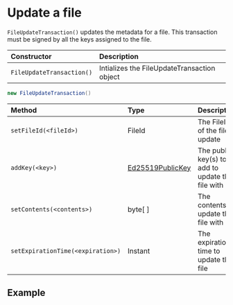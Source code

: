 # Update a file

`FileUpdateTransaction()` updates the metadata for a file. This transaction must be signed by all the keys assigned to the file.

| Constructor | Description |
| :--- | :--- |
| `FileUpdateTransaction()` | Intializes the FileUpdateTransaction object |

```java
new FileUpdateTransaction()
```

| Method | Type | Description |
| :--- | :--- | :--- |
| `setFileId(<fileId>)` | FileId | The FileID of the file to update |
| `addKey(<key>)` | [Ed25519PublicKey](https://github.com/hashgraph/hedera-sdk-java/blob/master/src/main/java/com/hedera/hashgraph/sdk/crypto/ed25519/Ed25519PublicKey.java) | The public key\(s\) to add to update the file with |
| `setContents(<contents>)` | byte\[ \] | The contents to update the file with |
| `setExpirationTime(<expiration>)` | Instant | The expiration time to update the file |

## Example

```javascript

```


